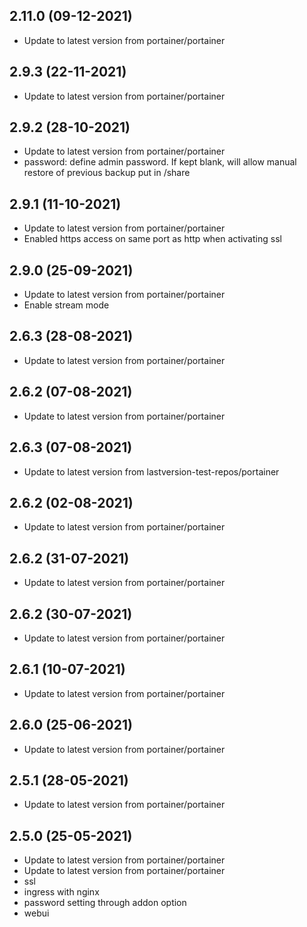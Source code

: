 
## 2.11.0 (09-12-2021)
- Update to latest version from portainer/portainer

## 2.9.3 (22-11-2021)
- Update to latest version from portainer/portainer

## 2.9.2 (28-10-2021)
- Update to latest version from portainer/portainer
- password: define admin password. If kept blank, will allow manual restore of previous backup put in /share

## 2.9.1 (11-10-2021)
- Update to latest version from portainer/portainer
- Enabled https access on same port as http when activating ssl

## 2.9.0 (25-09-2021)
- Update to latest version from portainer/portainer
- Enable stream mode

## 2.6.3 (28-08-2021)
- Update to latest version from portainer/portainer

## 2.6.2 (07-08-2021)
- Update to latest version from portainer/portainer

## 2.6.3 (07-08-2021)
- Update to latest version from lastversion-test-repos/portainer

## 2.6.2 (02-08-2021)
- Update to latest version from portainer/portainer

## 2.6.2 (31-07-2021)
- Update to latest version from portainer/portainer

## 2.6.2 (30-07-2021)
- Update to latest version from portainer/portainer

## 2.6.1 (10-07-2021)
- Update to latest version from portainer/portainer

## 2.6.0 (25-06-2021)
- Update to latest version from portainer/portainer

## 2.5.1 (28-05-2021)
- Update to latest version from portainer/portainer

## 2.5.0 (25-05-2021)
- Update to latest version from portainer/portainer
- Update to latest version from portainer/portainer
- ssl
- ingress with nginx 
- password setting through addon option
- webui
